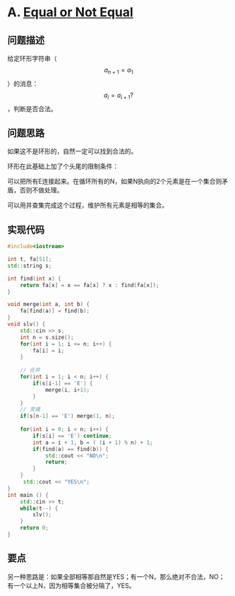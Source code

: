 # A. [Equal or Not Equal](https://codeforces.com/problemset/problem/1620/A)

## 问题描述

给定环形字符串（$$a_{n+1}=a_1$$）的消息：$$a_i = a_{i+1} ? $$，判断是否合法。



## 问题思路

如果这不是环形的，自然一定可以找到合法的。



环形在此基础上加了个头尾的限制条件：



可以把所有E连接起来。在循环所有的N，如果N执向的2个元素是在一个集合则矛盾，否则不做处理。



可以用并查集完成这个过程，维护所有元素是相等的集合。

## 实现代码

```c++
#include<iostream>

int t, fa[51];
std::string s;

int find(int x) {
	return fa[x] = x == fa[x] ? x : find(fa[x]);
}

void merge(int a, int b) {
	fa[find(a)] = find(b);
}
void slv() {
	std::cin >> s;
	int n = s.size();
	for(int i = 1; i <= n; i++) {
		fa[i] = i;
	}
	
	// 合并 
	for(int i = 1; i < n; i++) {
		if(s[i-1] == 'E') {
			merge(i, i+1);
		}
	}
	// 灵魂 
	if(s[n-1] == 'E') merge(1, n);
	 
	for(int i = 0; i < n; i++) {
	 	if(s[i] == 'E') continue;
	 	int a = i + 1, b = ( (i + 1) % n) + 1;
	 	if(find(a) == find(b)) {
	 		std::cout << "NO\n";
	 		return;
		}
	}
	 std::cout << "YES\n";	
}
int main () {
	std::cin >> t;
	while(t--) {
		slv(); 
	}
	return 0;
} 
```





## 要点

另一种思路是：如果全部相等那自然是YES；有一个N，那么绝对不合法，NO；有一个以上N，因为相等集合被分隔了，YES。